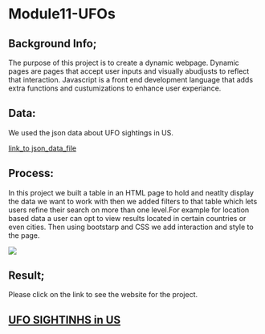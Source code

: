 # Module11-UFOs



## Background Info;

The purpose of this project is to create a dynamic webpage. Dynamic pages are pages that accept user inputs and visually abudjusts to reflect that interaction.
Javascript is a front end development language that adds extra functions and custumizations to enhance user experiance.

 ## Data:
 
 We used the json data about UFO sightings in US.

[link_to json_data_file](https://github.com/4renginy/Module11-UFOs/blob/main/Static/js/data.js)

## Process:

In this project we built a table in an HTML page to hold and neatlty display the data we want to work with then we added filters to that table which lets users refine their search on more than one level.For example for location based data a user can opt to view results located in certain countries or even cities. Then using bootstarp and CSS we add interaction and style to the page.



![](https://github.com/4renginy/UFOSightingsRY.io/blob/main/filter.PNG)

## Result;

Please click on the link to see the website for the project.
<h2>

[UFO SIGHTINHS in US](https://4renginy.github.io/UFOSightingsRY.io)
  

  </h2>


